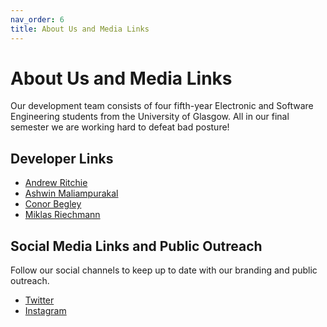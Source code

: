 ```yaml
---
nav_order: 6
title: About Us and Media Links
---
```


# About Us and Media Links
Our development team consists of four fifth-year Electronic and Software Engineering students from the University of Glasgow. All in our final semester we are working hard to defeat bad posture! 

## Developer Links

* [Andrew Ritchie](https://github.com/Andrew-Ritchie) 
* [Ashwin Maliampurakal](https://github.com/Ashwin-MJ)
* [Conor Begley](https://github.com/C-Begley)
* [Miklas Riechmann](https://github.com/miklasr)

## Social Media Links and Public Outreach

Follow our social channels to keep up to date with our branding and public outreach.

 * [Twitter](https://twitter.com/PosturePerfect3)
 * [Instagram](https://www.instagram.com/postureperfection1/)

